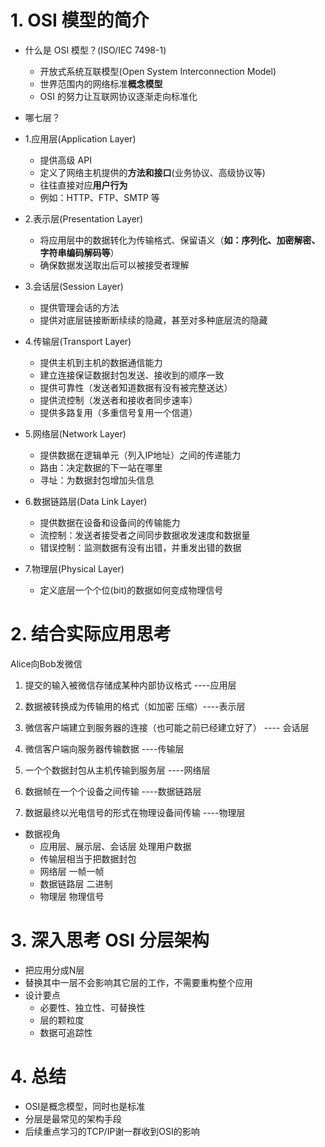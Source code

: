 # 1. OSI 模型的简介

- 什么是 OSI 模型？(ISO/IEC 7498-1)

  - 开放式系统互联模型(Open System Interconnection Model)
  - 世界范围内的网络标准**概念模型**
  - OSI 的努力让互联网协议逐渐走向标准化

- 哪七层？

- 1.应用层(Application Layer)
  - 提供高级 API
  - 定义了网络主机提供的**方法和接口**(业务协议、高级协议等)
  - 往往直接对应**用户行为**
  - 例如：HTTP、FTP、SMTP 等

- 2.表示层(Presentation Layer)
  - 将应用层中的数据转化为传输格式、保留语义（**如：序列化、加密解密、字符串编码解码等**）
  - 确保数据发送取出后可以被接受者理解


- 3.会话层(Session Layer)
  - 提供管理会话的方法
  - 提供对底层链接断断续续的隐藏，甚至对多种底层流的隐藏


- 4.传输层(Transport Layer)
  - 提供主机到主机的数据通信能力
  - 建立连接保证数据封包发送、接收到的顺序一致
  - 提供可靠性（发送者知道数据有没有被完整送达）
  - 提供流控制（发送者和接收者同步速率）
  - 提供多路复用（多重信号复用一个信道）


- 5.网络层(Network Layer)
  - 提供数据在逻辑单元（列入IP地址）之间的传递能力
  - 路由：决定数据的下一站在哪里
  - 寻址：为数据封包增加头信息


- 6.数据链路层(Data Link Layer)
  - 提供数据在设备和设备间的传输能力
  - 流控制：发送者接受者之间同步数据收发速度和数据量
  - 错误控制：监测数据有没有出错，并重发出错的数据


- 7.物理层(Physical Layer)
  - 定义底层一个个位(bit)的数据如何变成物理信号

# 2. 结合实际应用思考
Alice向Bob发微信
1. 提交的输入被微信存储成某种内部协议格式  ----应用层
2. 数据被转换成为传输用的格式（如加密 压缩）----表示层
3. 微信客户端建立到服务器的连接（也可能之前已经建立好了） ---- 会话层

4. 微信客户端向服务器传输数据 ----传输层
5. 一个个数据封包从主机传输到服务层 ----网络层
6. 数据帧在一个个设备之间传输 ----数据链路层
7. 数据最终以光电信号的形式在物理设备间传输 ----物理层

- 数据视角
  - 应用层、展示层、会话层 处理用户数据
  - 传输层相当于把数据封包
  - 网络层 一帧一帧
  - 数据链路层 二进制
  - 物理层 物理信号
# 3. 深入思考 OSI 分层架构
- 把应用分成N层
- 替换其中一层不会影响其它层的工作，不需要重构整个应用
- 设计要点
  - 必要性、独立性、可替换性
  - 层的颗粒度
  - 数据可追踪性

# 4. 总结
- OSI是概念模型，同时也是标准
- 分层是最常见的架构手段
- 后续重点学习的TCP/IP谢一群收到OSI的影响
